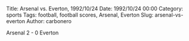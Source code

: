 Title: Arsenal vs. Everton, 1992/10/24
Date: 1992/10/24 00:00
Category: sports
Tags: football, football scores, Arsenal, Everton
Slug: arsenal-vs-everton
Author: carbonero


Arsenal 2 - 0 Everton
